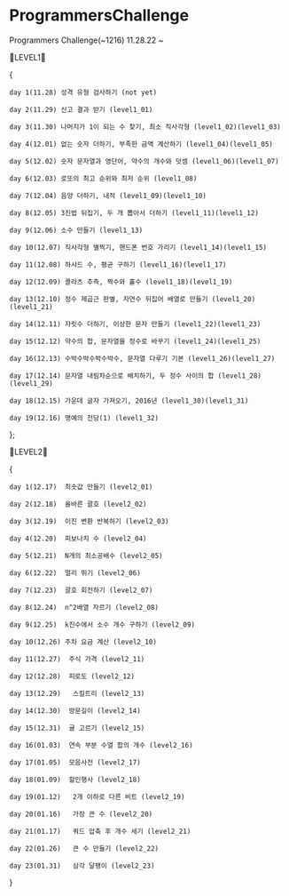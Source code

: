 # ProgrammersChallenge
Programmers Challenge(~1216)
11.28.22 ~ 


🍋LEVEL1🍋

{

    day 1(11.28) 성격 유형 검사하기 (not yet)

    day 2(11.29) 신고 결과 받기 (level1_01)

    day 3(11.30) 나머지가 1이 되는 수 찾기, 최소 직사각형 (level1_02)(level1_03)

    day 4(12.01) 없는 숫자 더하기, 부족한 금액 계산하기 (level1_04)(level1_05)

    day 5(12.02) 숫자 문자열과 영단어, 약수의 개수와 덧셈 (level1_06)(level1_07)

    day 6(12.03) 로또의 최고 순위와 최저 순위 (level1_08)

    day 7(12.04) 음양 더하기, 내적 (level1_09)(level1_10)

    day 8(12.05) 3진법 뒤집기, 두 개 뽑아서 더하기 (level1_11)(level1_12)

    day 9(12.06) 소수 만들기 (level1_13)

    day 10(12.07) 직사각형 별찍기, 핸드폰 번호 가리기 (level1_14)(level1_15)

    day 11(12.08) 하샤드 수, 평균 구하기 (level1_16)(level1_17)

    day 12(12.09) 콜라츠 추측, 짝수와 홀수 (level1_18)(level1_19)

    day 13(12.10) 정수 제곱근 판별, 자연수 뒤집어 배열로 만들기 (level1_20)(level1_21)

    day 14(12.11) 자릿수 더하기, 이상한 문자 만들기 (level1_22)(level1_23)

    day 15(12.12) 약수의 합, 문자열을 정수로 바꾸기 (level1_24)(level1_25)

    day 16(12.13) 수박수박수박수박수, 문자열 다루기 기본 (level1_26)(level1_27)

    day 17(12.14) 문자열 내림차순으로 배치하기, 두 정수 사이의 합 (level1_28)(level1_29)

    day 18(12.15) 가운데 글자 가져오기, 2016년 (level1_30)(level1_31)

    day 19(12.16) 명예의 전당(1) (level1_32)
};

🍑LEVEL2🍑

{
    
    day 1(12.17)  최솟값 만들기 (level2_01)

    day 2(12.18)  올바른 괄호 (level2_02)

    day 3(12.19)  이진 변환 반복하기 (level2_03)

    day 4(12.20)  피보나치 수 (level2_04)

    day 5(12.21)  N개의 최소공배수 (level2_05)

    day 6(12.22)  멀리 뛰기 (level2_06)

    day 7(12.23)  괄호 회전하기 (level2_07)

    day 8(12.24)  n^2배열 자르기 (level2_08)

    day 9(12.25)  k진수에서 소수 개수 구하기 (level2_09)

    day 10(12.26) 주차 요금 계산 (level2_10)

    day 11(12.27)  주식 가격 (level2_11)

    day 12(12.28)  피로도 (level2_12)

    day 13(12.29)   스킬트리 (level2_13)

    day 14(12.30)  방문길이 (level2_14)

    day 15(12.31)  귤 고르기 (level2_15)

    day 16(01.03)  연속 부분 수열 합의 개수 (level2_16)

    day 17(01.05)  모음사전 (level2_17)

    day 18(01.09)  할인행사 (level2_18)

    day 19(01.12)   2개 이하로 다른 비트 (level2_19)

    day 20(01.16)   가장 큰 수 (level2_20)

    day 21(01.17)   쿼드 압축 후 개수 세기 (level2_21)

    day 22(01.26)   큰 수 만들기 (level2_22)
    
    day 23(01.31)   삼각 달팽이 (level2_23)
}







